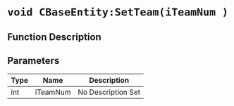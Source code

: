# `void CBaseEntity:SetTeam(iTeamNum )`
## Function Description

## Parameters
Type|Name|Description
--|--|--
int|iTeamNum|No Description Set
